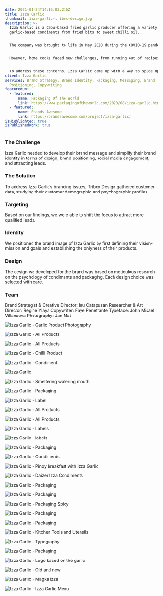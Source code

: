 ```yaml
---
date: 2021-01-24T14:16:03.216Z
title: Izza Garlic
thumbnail: izza-garlic-tribox-design.jpg
description: >-
  Izza Garlic is a Cebu-based fried garlic producer offering a variety of
  garlic-based condiments from fried bits to sweet chilli oil.


  The company was brought to life in May 2020 during the COVID-19 pandemic when, in addition to the virus itself, food became a primary source of concern. With dining out no longer being a practical option, many came to rely on home-cooked meals.


  However, home cooks faced new challenges, from running out of recipes and ideas to finding the task tedious and becoming a chore.


  To address these concerns, Izza Garlic came up with a way to spice up homemade meals and simplify home cooking and meal prepping for everyone in the city.
client: Izza Garlic
services: Brand Strategy, Brand Identity, Packaging, Messaging, Brand
  Positioning, Copywriting
featuredOn:
  - featured:
      name: Packaging Of The World
      link: https://www.packagingoftheworld.com/2020/08/izza-garlic.html
  - featured:
      name: Brands Awesome
      link: https://brandsawesome.com/project/izza-garlic/
isHighlighted: true
isPublishedWork: true
---
```

### The Challenge

Izza Garlic needed to develop their brand message and simplify their brand identity in terms of design, brand positioning, social media engagement, and attracting leads.

### The Solution

To address Izza Garlic’s branding issues, Tribox Design gathered customer data, studying their customer demographic and psychographic profiles.

### Targeting

Based on our findings, we were able to shift the focus to attract more qualified leads.

### Identity

We positioned the brand image of Izza Garlic by first defining their vision-mission and goals and establishing the onlyness of their products.

### Design

The design we developed for the brand was based on meticulous research on the psychology of condiments and packaging. Each design choice was selected with care.

### **Team**

Brand Strategist & Creative Director: Inu Catapusan
Researcher & Art Director: Regine Ylaya
Copywriter: Faye Penetrante
Typeface: John Misael Villanueva
Photography: Jan Mat



![Izza Garlic - Garlic Product Photography](izza-1.jpg "Izza Garlic - Garlic Product Photography")

![Izza Garlic - All Products](izza-2.jpg)

![Izza Garlic - All Products](izza-3.jpg)

![Izza Garlic - Chilli Product](izza-4.jpg)

![Izza Garlic - Condiment](izza-5.jpg)

![Izza Garlic](izza-6.jpg)

![Izza Garlic - Smeltering watering mouth](izza-7.jpg)

![Izza Garlic - Packaging](izza-8.jpg)

![Izza Garlic - Label](izza-9.jpg)

![Izza Garlic - All Products](izza-10.jpg)

![Izza Garlic - All Products](izza-11.jpg)

![Izza Garlic - Labels](izza-12.jpg)

![Izza Garlic - labels](izza-13.jpg)

![Izza Garlic - Packaging](izza-15.jpg "Izza Garlic - Packaging")

![Izza Garlic - Condiments](izza-16.jpg "Izza Garlic - Condiments")

![Izza Garlic - Pinoy breakfast with Izza Garlic](izza-17.jpg "Izza Garlic - Pinoy breakfast with Izza Garlic")

![Izza Garlic - Daizer Izza Condiments](izza-18.jpg "Izza Garlic - Daizer Izza Condiments")

![Izza Garlic - Packaging](izza-19.jpg "Izza Garlic - Packaging")

![Izza Garlic - Packaging](izza-20.jpg "Izza Garlic - Packaging")

![Izza Garlic - Packaging Spicy](izza-21.jpg "Izza Garlic - Packaging Spicy")

![Izza Garlic - Packaging](izza-22.jpg "Izza Garlic - Packaging")

![Izza Garlic - Packaging](izza-23.jpg "Izza Garlic - Packaging")

![Izza Garlic - Kitchen Tools and Utensils](izza-24.jpg "Izza Garlic - Kitchen Tools and Utensils")

![Izza Garlic - Typography](izza-25.jpg "Izza Garlic - Typography")

![Izza Garlic - Packaging](izza-26.jpg "Izza Garlic - Packaging")

![Izza Garlic - Logo based on the garlic](izza-27.jpg "Izza Garlic - Logo based on the garlic")

![Izza Garlic - Old and new](izza-28.jpg "Izza Garlic - Old and new")

![Izza Garlic - Magka izza](izza-29.jpg "Izza Garlic - Magka izza")

![Izza Garlic - Izza Garlic Menu](izza-30.jpg "Izza Garlic - Izza Garlic Menu")